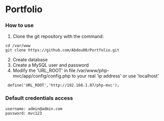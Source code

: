 # Portfolio

### How to use
1) Clone the git repository with the command:
````
cd /var/www
git clone https://github.com/Abdou00/Portfolio.git
````

2) Create database
3) Create a MySQL user and password
4) Modify the 'URL_ROOT' in file /var/www/php-mvc/app/config/config.php to your real 'ip address' or use 'localhost' 
````
 define('URL_ROOT','http://192.168.1.87/php-mvc');
````

### Default credentials access
````
username: admin@admin.com
password: mvc123
````
